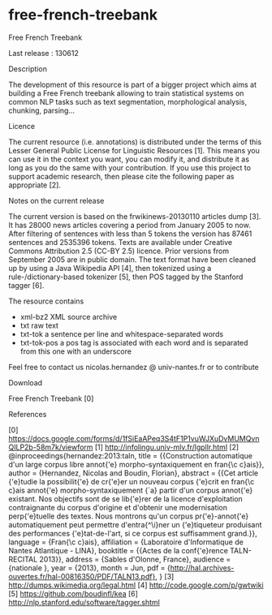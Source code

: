 free-french-treebank
====================

Free French Treebank 

Last release : 130612 

Description

The development of this resource is part of a bigger project which aims at 
building a Free French treebank allowing to train statistical systems on common NLP tasks 
such as text segmentation, morphological analysis, chunking, parsing...

Licence 

The current resource (i.e. annotations) is distributed under the terms of this Lesser General 
Public License for Linguistic Resources [1].
This means you can use it in the context you want, you can modify it, and 
distribute it as long as you do the same with your contribution.
If you use this project to support academic research, then please cite the 
following paper as appropriate [2].

Notes on the current release

The current version is based on the  frwikinews-20130110 articles dump [3].
It has 28000 news articles covering a period from January 2005 to now. 
After filtering of sentences with less than 5 tokens the version has 87461 
sentences and 2535396 tokens. Texts are available under Creative Commons 
Attribution 2.5 (CC-BY 2.5) licence. Prior versions from September 2005 are in 
public domain. The text format have been cleaned up by using a Java Wikipedia
 API  [4], then tokenized using a rule-/dictionary-based tokenizer [5], then 
POS tagged by the Stanford tagger [6].

The resource contains
  * xml-bz2 XML source archive
  * txt raw text 
  * txt-tok a sentence per line and whitespace-separated words
  * txt-tok-pos a pos tag is associated with each word and is separated from this one with an underscore

Feel free to contact us nicolas.hernandez @ univ-nantes.fr or to contribute

Download 

Free French Treebank [0]

References

[0] https://docs.google.com/forms/d/1fSiEaAPeq3S4tF1P1vuWJXuDvMUMQvnQILP2b-58m7k/viewform 
[1] http://infolingu.univ-mlv.fr/lgpllr.html
[2] @inproceedings{hernandez:2013:taln,
    title = {{Construction automatique d'un large corpus libre annot{\'e} morpho-syntaxiquement en fran{\c c}ais}},
    author = {Hernandez, Nicolas and Boudin, Florian},
    abstract = {{Cet article {\'e}tudie la possibilit{\'e} de cr{\'e}er un nouveau corpus {\'e}crit en fran{\c c}ais annot{\'e} morpho-syntaxiquement {\`a} partir d'un corpus annot{\'e} existant. Nos objectifs sont de se lib{\'e}rer de la licence d'exploitation contraignante du corpus d'origine et d'obtenir une modernisation perp{\'e}tuelle des textes. Nous montrons qu'un corpus pr{\'e}-annot{\'e} automatiquement peut permettre d'entra{\^\i}ner un {\'e}tiqueteur produisant des performances {\'e}tat-de-l'art, si ce corpus est suffisamment grand.}},
    language = {Fran{\c c}ais},
    affiliation = {Laboratoire d'Informatique de Nantes Atlantique - LINA},
    booktitle = {{Actes de la conf{\'e}rence TALN-RECITAL 2013}},
    address = {Sables d'Olonne, France},
    audience = {nationale },
    year = {2013},
    month = Jun,
    pdf = {http://hal.archives-ouvertes.fr/hal-00816350/PDF/TALN13.pdf},
}
[3] http://dumps.wikimedia.org/legal.html
[4] http://code.google.com/p/gwtwiki
[5] https://github.com/boudinfl/kea
[6] http://nlp.stanford.edu/software/tagger.shtml
